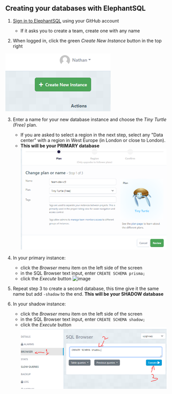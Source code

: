 ## Creating your databases with ElephantSQL

1. [Sign in to ElephantSQL](https://customer.elephantsql.com/login) using your GitHub account
    - If it asks you to create a team, create one with any name

2. When logged in, click the green *Create New Instance* button in the top right

![](./assets/db-setup/1.PNG)

3. Enter a name for your new database instance and choose the *Tiny Turtle (Free)* plan. 
    - If you are asked to select a region in the next step, select any "Data center" with a region in West Europe (in London or close to London).
    - **This will be your PRIMARY database**
![](./assets/db-setup/2.PNG)

4. In your primary instance:
    - click the *Browser* menu item on the left side of the screen
    - in the SQL Browser text input, enter `CREATE SCHEMA prisma;`
    - click the *Execute* button
![image](https://user-images.githubusercontent.com/16806557/230050992-dbf2eefa-9b42-4372-aacc-66de931e868a.png)

5. Repeat step 3 to create a second database, this time give it the same name but add `-shadow` to the end. **This will be your SHADOW database**

6. In your shadow instance:
    - click the *Browser* menu item on the left side of the screen
    - in the SQL Browser text input, enter `CREATE SCHEMA shadow;`
    - click the *Execute* button
![](./assets/db-setup/3.PNG)
